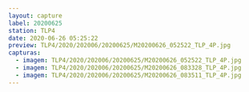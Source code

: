 ```yaml
---
layout: capture
label: 20200625
station: TLP4
date: 2020-06-26 05:25:22
preview: TLP4/2020/202006/20200625/M20200626_052522_TLP_4P.jpg
capturas:
  - imagem: TLP4/2020/202006/20200625/M20200626_052522_TLP_4P.jpg
  - imagem: TLP4/2020/202006/20200625/M20200626_083328_TLP_4P.jpg
  - imagem: TLP4/2020/202006/20200625/M20200626_083511_TLP_4P.jpg
---
```

